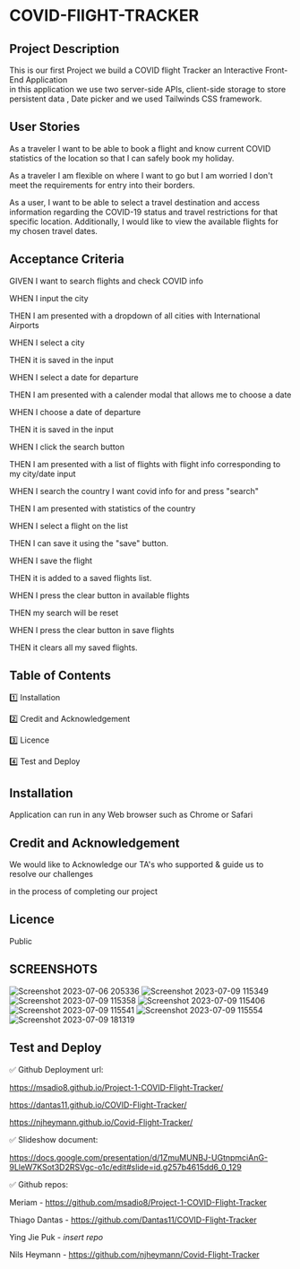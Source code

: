 # COVID-FlIGHT-TRACKER

## Project Description

This is our first Project we build a COVID flight Tracker an Interactive Front-End Application  
in this application we use two server-side APIs, client-side storage to store persistent data , Date picker and we used Tailwinds CSS framework.

## User Stories

As a traveler I want to be able to book a flight and know current COVID statistics of the location so that I can safely book my holiday.

As a traveler I am flexible on where I want to go but I am worried I don't meet the requirements for entry into their borders.

As a user, I want to be able to select a travel destination and access information regarding the COVID-19 status and travel restrictions for that specific location. Additionally, I would like to view the available flights for my chosen travel dates.

## Acceptance Criteria

GIVEN I want to search flights and check COVID info

WHEN I input the city

THEN I am presented with a dropdown of all cities with International Airports

WHEN I select a city

THEN it is saved in the input

WHEN I select a date for departure

THEN I am presented with a calender modal that allows me to choose a date

WHEN I choose a date of departure

THEN it is saved in the input

WHEN I click the search button

THEN I am presented with a list of flights with flight info corresponding to my city/date input

WHEN I search the country I want covid info for and press "search"

THEN I am presented with statistics of the country

WHEN I select a flight on the list

THEN I can save it using the "save" button.

WHEN I save the flight

THEN it is added to a saved flights list.

WHEN I press the clear button in available flights

THEN my search will be reset

WHEN I press the clear button in save flights

THEN it clears all my saved flights.

## Table of Contents

1️⃣ Installation

2️⃣ Credit and Acknowledgement

3️⃣ Licence

4️⃣ Test and Deploy

## Installation

Application can run in any Web browser such as Chrome or Safari

## Credit and Acknowledgement

We would like to Acknowledge our TA's who supported & guide us to resolve our challenges

in the process of completing our project

## Licence

Public

## SCREENSHOTS

![Screenshot 2023-07-06 205336](https://github.com/Dantas11/COVID-Flight-Tracker/assets/125000756/f081577a-1bb1-439f-beb3-58fbcda86234)
![Screenshot 2023-07-09 115349](https://github.com/Dantas11/COVID-Flight-Tracker/assets/125000756/5924a06d-0d19-43a2-b061-54d73e2ba14e)
![Screenshot 2023-07-09 115358](https://github.com/Dantas11/COVID-Flight-Tracker/assets/125000756/25461ca7-a923-4803-b8d1-47e2e55a65c0)
![Screenshot 2023-07-09 115406](https://github.com/Dantas11/COVID-Flight-Tracker/assets/125000756/ee1c9439-c62f-43e6-b6d2-d6231af110ed)
![Screenshot 2023-07-09 115541](https://github.com/Dantas11/COVID-Flight-Tracker/assets/125000756/453d6386-8cd2-4b14-87dd-59705e0cca9b)
![Screenshot 2023-07-09 115554](https://github.com/Dantas11/COVID-Flight-Tracker/assets/125000756/6c2294c3-fdca-45f0-89d7-dc952f4bc49a)
![Screenshot 2023-07-09 181319](https://github.com/Dantas11/COVID-Flight-Tracker/assets/125000756/de666324-db47-4423-b49f-ec08f9017497)

## Test and Deploy

✅ Github Deployment url:

https://msadio8.github.io/Project-1-COVID-Flight-Tracker/

https://dantas11.github.io/COVID-Flight-Tracker/

https://njheymann.github.io/Covid-Flight-Tracker/

✅ Slideshow document:

https://docs.google.com/presentation/d/1ZmuMUNBJ-UGtnpmciAnG-9LleW7KSot3D2RSVgc-o1c/edit#slide=id.g257b4615dd6_0_129

✅ Github repos:

Meriam - https://github.com/msadio8/Project-1-COVID-Flight-Tracker

Thiago Dantas - https://github.com/Dantas11/COVID-Flight-Tracker

Ying Jie Puk - _insert repo_

Nils Heymann - https://github.com/njheymann/Covid-Flight-Tracker

